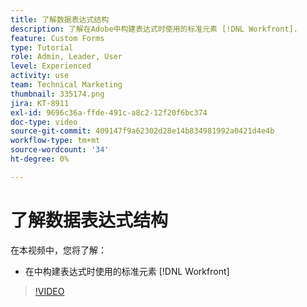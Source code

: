 ```yaml
---
title: 了解数据表达式结构
description: 了解在Adobe中构建表达式时使用的标准元素 [!DNL Workfront].
feature: Custom Forms
type: Tutorial
role: Admin, Leader, User
level: Experienced
activity: use
team: Technical Marketing
thumbnail: 335174.png
jira: KT-8911
exl-id: 9696c36a-ffde-491c-a8c2-12f20f6bc374
doc-type: video
source-git-commit: 409147f9a62302d28e14b834981992a0421d4e4b
workflow-type: tm+mt
source-wordcount: '34'
ht-degree: 0%

---
```


# 了解数据表达式结构

在本视频中，您将了解：

* 在中构建表达式时使用的标准元素 [!DNL Workfront]

>[!VIDEO](https://video.tv.adobe.com/v/335174/?quality=12&learn=on)
